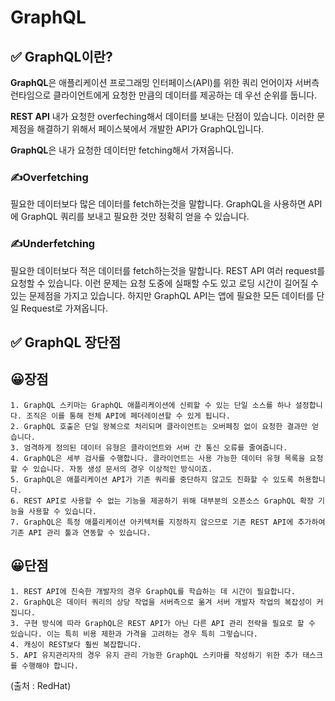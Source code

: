 # GraphQL
## ✅ GraphQL이란?

<strong>GraphQL</strong>은 애플리케이션 프로그래밍 인터페이스(API)를 위한 쿼리 언어이자 서버측 런타임으로 클라이언트에게 요청한 만큼의 데이터를 제공하는 데 우선 순위를 둡니다.

<strong>REST API</strong> 내가 요청한 overfeching해서 데이터를 보내는 단점이 있습니다. 이러한 문제점을 해결하기 위해서 페이스북에서 개발한 API가 GraphQL입니다. 

<strong>GraphQL</strong>은 내가 요청한 데이터만 fetching해서 가져옵니다.

### ✍Overfetching
필요한 데이터보다 많은 데이터를 fetch하는것을 말합니다. GraphQL을 사용하면 API에 GraphQL 쿼리를 보내고 필요한 것만 정확히 얻을 수 있습니다.

### ✍Underfetching

필요한 데이터보다 적은 데이터를 fetch하는것을 말합니다. REST API 여러 request를 요청할 수 있습니다. 이런 문제는 요청 도중에 실패할 수도 있고 로딩 시간이 길어질 수 있는 문제점을 가지고 있습니다. 하지만 GraphQL API는 앱에 필요한 모든 데이터를 단일 Request로 가져옵니다.


## ✅ GraphQL 장단점

<h2><strong>😀장점</strong></h2>

```
1. GraphQL 스키마는 GraphQL 애플리케이션에 신뢰할 수 있는 단일 소스를 하나 설정합니다. 조직은 이를 통해 전체 API에 페더레이션할 수 있게 됩니다.
2. GraphQL 호출은 단일 왕복으로 처리되며 클라이언트는 오버페칭 없이 요청한 결과만 얻습니다.
3. 엄격하게 정의된 데이터 유형은 클라이언트와 서버 간 통신 오류를 줄여줍니다. 
4. GraphQL은 세부 검사를 수행합니다. 클라이언트는 사용 가능한 데이터 유형 목록을 요청할 수 있습니다. 자동 생성 문서의 경우 이상적인 방식이죠.
5. GraphQL은 애플리케이션 API가 기존 쿼리를 중단하지 않고도 진화할 수 있도록 허용합니다.
6. REST API로 사용할 수 없는 기능을 제공하기 위해 대부분의 오픈소스 GraphQL 확장 기능을 사용할 수 있습니다.
7. GraphQL은 특정 애플리케이션 아키텍처를 지정하지 않으므로 기존 REST API에 추가하여 기존 API 관리 툴과 연동할 수 있습니다.

```
<h2><strong>😀단점</strong></h2>

```
1. REST API에 친숙한 개발자의 경우 GraphQL를 학습하는 데 시간이 필요합니다.
2. GraphQL은 데이터 쿼리의 상당 작업을 서버측으로 옮겨 서버 개발자 작업의 복잡성이 커집니다.
3. 구현 방식에 따라 GraphQL은 REST API가 아닌 다른 API 관리 전략을 필요로 할 수 있습니다. 이는 특히 비용 제한과 가격을 고려하는 경우 특히 그렇습니다.
4. 캐싱이 REST보다 훨씬 복잡합니다.
5. API 유지관리자의 경우 유지 관리 가능한 GraphQL 스키마를 작성하기 위한 추가 태스크를 수행해야 합니다.
```
(출처 : RedHat)










